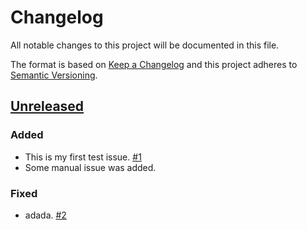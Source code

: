 # Changelog

All notable changes to this project will be documented in this file.

The format is based on [Keep a Changelog](http://keepachangelog.com/)
and this project adheres to [Semantic Versioning](http://semver.org/).

## [Unreleased](https://github.com/atomist/sentry-automation/tree/HEAD)

### Added

-   This is my first test issue. [#1](https://github.com/atomist/sentry-automation/issues/1)
-   Some manual issue was added.

### Fixed

-   adada. [#2](https://github.com/atomist/sentry-automation/issues/2)
